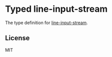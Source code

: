 # Typed line-input-stream

The type definition for [line-input-stream](https://github.com/bluesmoon/node-line-input-stream).

## License

MIT
